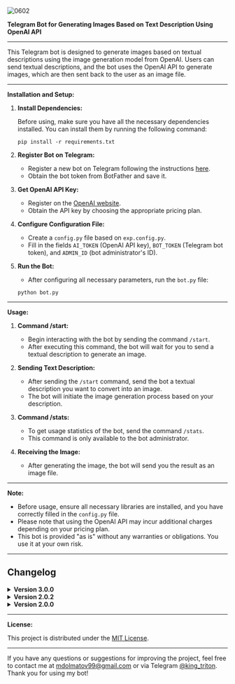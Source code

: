 ![0602](https://github.com/king-tri-ton/doWallAIBot/assets/53092931/8b407d46-f0e9-4cab-9db8-af726a8fb107)

**Telegram Bot for Generating Images Based on Text Description Using OpenAI API**

---

This Telegram bot is designed to generate images based on textual descriptions using the image generation model from OpenAI. Users can send textual descriptions, and the bot uses the OpenAI API to generate images, which are then sent back to the user as an image file.

---

**Installation and Setup:**

1. **Install Dependencies:**

   Before using, make sure you have all the necessary dependencies installed. You can install them by running the following command:

   ```
   pip install -r requirements.txt
   ```

2. **Register Bot on Telegram:**

   - Register a new bot on Telegram following the instructions [here](https://core.telegram.org/bots#botfather).
   - Obtain the bot token from BotFather and save it.

3. **Get OpenAI API Key:**

   - Register on the [OpenAI website](https://openai.com/).
   - Obtain the API key by choosing the appropriate pricing plan.

4. **Configure Configuration File:**

   - Create a `config.py` file based on `exp.config.py`.
   - Fill in the fields `AI_TOKEN` (OpenAI API key), `BOT_TOKEN` (Telegram bot token), and `ADMIN_ID` (bot administrator's ID).

5. **Run the Bot:**

   - After configuring all necessary parameters, run the `bot.py` file:

   ```
   python bot.py
   ```

---

**Usage:**

1. **Command /start:**

   - Begin interacting with the bot by sending the command `/start`.
   - After executing this command, the bot will wait for you to send a textual description to generate an image.

2. **Sending Text Description:**

   - After sending the `/start` command, send the bot a textual description you want to convert into an image.
   - The bot will initiate the image generation process based on your description.

3. **Command /stats:**

   - To get usage statistics of the bot, send the command `/stats`.
   - This command is only available to the bot administrator.

4. **Receiving the Image:**

   - After generating the image, the bot will send you the result as an image file.

---

**Note:**

- Before usage, ensure all necessary libraries are installed, and you have correctly filled in the `config.py` file.
- Please note that using the OpenAI API may incur additional charges depending on your pricing plan.
- This bot is provided "as is" without any warranties or obligations. You use it at your own risk.

---

## Changelog

<details>
<summary><strong>Version 3.0.0</strong></summary>

- `bot.py`
    - Added handling for selecting image size and quality for text description.
    - Modified text message handler to consider the choice of image size and quality.
    - Added new functions: `process_text_description`, `generate_size_keyboard`, `process_size_selection`, `generate_quality_keyboard`, `process_quality_selection`.
    - Updated image generation handler to take into account the selected size and quality.
  
- `functions.py`
    - Changed signature of `generate_image_url` function to now accept additional parameters `size` and `quality`.
    - Updated `download_and_send_image` function to pass text description along with the image.
</details>


<details>
<summary><strong>Version 2.0.2</strong></summary>

- `bot.py`
    - Changed import of functions <strong>generate_image_url</strong> and <strong>download_and_send_image</strong> from the file <strong>functions.py</strong>.
    - Changed import of <strong>db</strong> to <strong>db_manager</strong> from the file <strong>db.py</strong>.
    - Instead of directly calling functions from the <strong>db</strong> module, now use the <strong>create_tables()</strong> method of <strong>db_manager</strong> instance.
    - Instead of directly calling the <strong>add_user</strong> function from the <strong>db</strong> module, now use the <strong>add_user()</strong> method of <strong>db_manager</strong> instance.
    - Instead of directly calling the <strong>get_total_users</strong> function from the <strong>db</strong> module, now use the <strong>get_total_users()</strong> method of <strong>db_manager</strong> instance.
    - The <strong>generate_image()</strong> function was changed to a method with the same name, now using functions from the <strong>functions.py</strong> file.
- `db.py`
    - Added a new class <strong>DatabaseManager</strong>.
    - Database operations are encapsulated within this class.
    - Initialized the <strong>DatabaseManager</strong> object with the default database name.
    - Use locking (<strong>Lock</strong>) to prevent threading issues when accessing the database simultaneously.
    - Database operations are performed within the lock context (<strong>with self.lock</strong>), ensuring safety during parallel access.
- `functions.py`
    - The <strong>generate_image_url()</strong> function now returns the URL of the generated image instead of sending it.
    - Added the <strong>download_image()</strong> function, which downloads the image from a URL and saves it to disk.
    - Added the <strong>send_image()</strong> function, which sends the image to the user and records image data in the database via the <strong>db_manager</strong> instance.
    - Added the <strong>download_and_send_image()</strong> function, which first downloads the image, then sends it to the user, and records image data in the database via the <strong>db_manager</strong> instance.
</details>

<details>
<summary><strong>Version 2.0.0</strong></summary>

- `exp.config.py`
    - <strong>Added</strong> variable `IMAGE_FOLDER` containing the path to the folder for saving images.
- `bot.py`
    - <strong>Added</strong> validation of the incoming text message length before processing to ensure the text is at least 10 characters long.
    - <strong>Added</strong> exception handling for errors that may occur during image generation using OpenAI. In case of an error, a message is sent to the user requesting to retry the request or contact the developer.
    - <strong>Changed</strong> the logic of image saving: now the image is downloaded and saved in the specified `images` folder with a name in the format `<tg_id>_<message_id>.png`.
    - <strong>Changed</strong> the method of sending the image to the user: now the image is sent as a file object rather than via URL.
- `db.py`
    - Added exception handling in the `add_user(tg_id)` function to prevent potential errors when adding a user to the database.
</details>

---

**License:**

This project is distributed under the [MIT License](https://choosealicense.com/licenses/mit/).

---

If you have any questions or suggestions for improving the project, feel free to contact me at mdolmatov99@gmail.com or via Telegram [@king_triton](https://t.me/king_triton). Thank you for using my bot!
